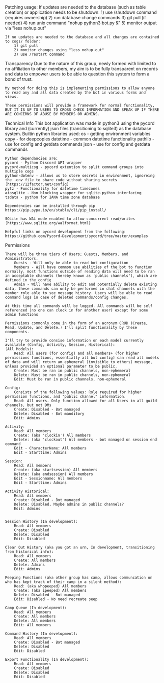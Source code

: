 Patching usage:
	If updates are needed to the database (such as table creation) or application needs to be shutdown:
		1) use /shutdown command (requires ownership)
		2) run database change commands
		3) git pull (if needed)
		4) run unix command "nohup python3 bot.py &"
		5) monitor output via "less nohup.out"
		
	If no updates are needed to the database and all changes are contained to cogs/ folder:
		1) git pull
		2) monitor changes using "less nohup.out"
		3) use /restart command

Transparency
	Due to the nature of this group, newly formed with limited to no affiliation to other members, my aim is to be fully transparent on records and data to empower users to be able to question this system to form a bond of trust.
	
	My method for doing this is implementing permissions to allow anyone to read any and all data created by the bot in various forms and views.
	
	These permissions will provide a framework for normal functionality, BUT IT IS UP TO USERS TO CROSS CHECK INFORMATION AND SPEAK UP IF THERE ARE CONCERNS OF ABUSE BY MEMBERS OR ADMINS.
	
Technical Info
	This bot application was made in python3 using the pycord library and (currently) json files (transitioning to sqlite3) as the database system.
	Builtin python libraries used:
	os - getting environment variables
	copy - for deepcopies
	datetime - common datetime functionality
	pathlib - use for config and getdata commands
	json - use for config and getdata commands
	
	Python dependancies are:
	pycord - Python Discord API wrapper
	pycord-multicog - pycord extention to split command groups into multiple cogs
	python-dotenv - allows us to store secrets in environment, ignoreing the .env file to share code without sharing secrets (https://12factor.net/config)
	pytz - Functionality for datetime timezones
	aiosqlite - Non blocking wrapper for sqlite-python interfacing
	tzdata - python for IANA time zone database

	Dependencies can be installed through pip https://pip.pypa.io/en/stable/cli/pip_install/
	
	SQLite has WAL mode enabled to allow concurrent read/writes (https://www.sqlite.org/walformat.html)
	
	Helpful links on pycord development from the following:
	https://github.com/Pycord-Development/pycord/tree/master/examples


Permissions

	There will be three tiers of Users; Guests, Members, and Administrators.
		Guests - Will only be able to read bot configuration 
		Members - Will have common use abilities of the bot to function normally, most functions outside of reading data will need to be ran in acceptable channels (hereby known as 'public channels'), which are defined in the config
		Admin - Will have ability to edit and potentially delete existing data, these commands can only be performed in chat channels with the member role able to see message history. Users will be able to read command logs in case of deleted commands/config changes.
	
	At this time all commands will be logged. All commands will be self referenced (no one can clock in for another user) except for some admin functions
	
	Permissions commonly come in the form of an acronym CRUD (Create, Read, Update, and Delete.) I'll split functionality by these components.
	
	I'll try to provide consise information on each model currently available (Config, Activity, Session, Historical):
	(All Models): 
		Read: All users (for config) and all members+ (for higher permissions functions, essentially all but config) can read all models of data and will return an ephemeral (invisible to others) message, unless provided an optional parameter to be public. 
		Create: Must be ran in public channels, non-ephemeral
		Delete: Must be ran in public channels, non-ephemeral
		Edit: Must be ran in public channels, non-ephemeral
	
	Config:
		Consists of the following values: Role required for higher permission functions, and "public channel" information.
		Read: All users. Only function allowed for all Users in all guild channels, but not DMs
		Create: Disabled - Bot managed
		Delete: Disabled - Bot manditory
		Edit: Admins 
	
	Activity:
		Read: All members 
		Create: (aka 'clockin') All members
		Delete: (aka 'clockout') All members - bot managed on session end command
		Edit - CharacterName: All members
		Edit - Starttime: Admins
		
	Session:
		Read: All members
		Create: (aka startsession) All members
		Delete: (aka endsession) All members
		Edit - Sessionname: All members
		Edit - Starttime: Admins
		
	Activity Historical:
		Read: All members
		Create: Disabled - Bot managed
		Delete: Disabled. Maybe admins in public channels?
		Edit: Admins
	
	
	Session History (In development):
		Read: All members
		Create: Disabled
		Delete: Disabled
		Edit: Disabled
		
	Clear Out History (aka you got an urn, In development, transitioning from historical info):
		Read: All members
		Create: All members
		Delete: Admins
		Edit: Admins
	
	Peeping Functions (aka other group has camp, allows communcation on who has kept track of their camp in a silent method):
		Read: (aka whopeeped) All members
		Create: (aka ipeeped) All members
		Delete: Disabled - Bot managed
		Edit: Disabled - No need recreate peep
	
	Camp Queue (In development):
		Read: All members
		Create: All members
		Delete: All members
		Edit: All members
		
	Command History (In development):
		Read: All members
		Create: Disabled - Bot managed
		Delete: Disabled
		Edit: Disabled
	
	Export Functionality (In development):
		Read: All members
		Create: Disabled
		Delete: Disabled
		Edit: Disabled
	